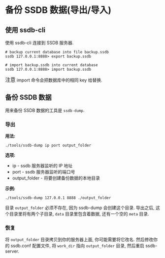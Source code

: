 # 备份 SSDB 数据(导出/导入)

##  使用 ssdb-cli

使用 ssdb-cli 连接到 SSDB 服务器.

	# backup current database into file backup.ssdb
	ssdb 127.0.0.1:8888> export backup.ssdb
	
	# import backup.ssdb into current database
	ssdb 127.0.0.1:8888> import backup.ssdb

<span class="label label-warning" style="font-size: 120%;">注意</span> import 命令会把数据库中的相同 key 给替换.

## 备份 SSDB 数据

用来备份 SSDB 数据的工具是 ```ssdb-dump```.

### 导出

__用法:__

    ./tools/ssdb-dump ip port output_folder

__选项:__

* ip - ssdb 服务器监听的 IP 地址
* port - ssdb 服务器监听的端口号
* output_folder - 将要创建备份数据的本地目录

__示例:__

	./tools/ssdb-dump 127.0.0.1 8888 ./output_folder

目录 ```output_folder``` 必须不存在, 因为 ssdb-dump 会创建这个目录. 导出之后, 这个目录里将有两个子目录, ```data``` 目录里包含着数据, 还有一个空的 ```meta``` 目录.

### 恢复

将 ```output_folder``` 目录拷贝到你的服务器上面, 你可能需要将它改名. 然后修改你的 ssdb.conf 配置文件, 将 ```work_dir``` 指向 ```output_folder``` 目录, 然后重启 ssdb-server.
